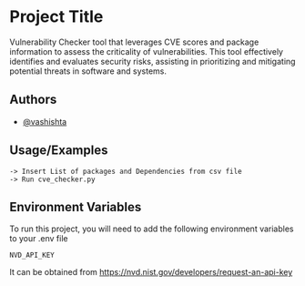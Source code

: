 
# Project Title

Vulnerability Checker tool that leverages CVE scores and package information to assess the criticality of vulnerabilities. This tool effectively identifies and evaluates security risks, assisting in prioritizing and mitigating potential threats in software and systems.


## Authors

- [@vashishta](https://www.github.com/vashishtaHD)


## Usage/Examples

```
-> Insert List of packages and Dependencies from csv file
-> Run cve_checker.py
```


## Environment Variables

To run this project, you will need to add the following environment variables to your .env file

`NVD_API_KEY`

It can be obtained from https://nvd.nist.gov/developers/request-an-api-key


